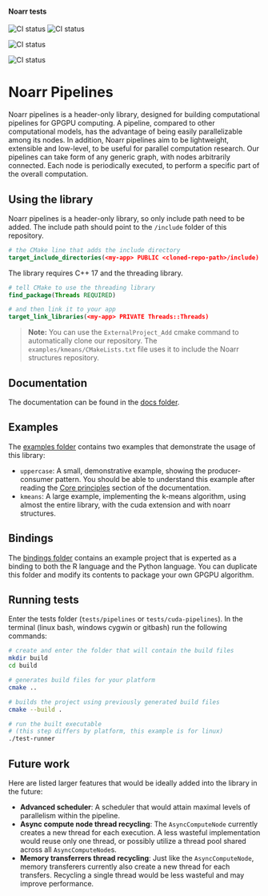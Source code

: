 #### Noarr tests  <!-- Exclude this line from linear documentation -->
![CI status](https://github.com/ParaCoToUl/noarr-pipelines/workflows/Noarr%20test%20ubuntu-latest%20-%20clang/badge.svg)
![CI status](https://github.com/ParaCoToUl/noarr-pipelines/workflows/Noarr%20test%20ubuntu-latest%20-%20gcc/badge.svg)

![CI status](https://github.com/ParaCoToUl/noarr-pipelines/workflows/Noarr%20test%20macosl/badge.svg)

![CI status](https://github.com/ParaCoToUl/noarr-pipelines/workflows/Noarr%20test%20Win/badge.svg)

# Noarr Pipelines

Noarr pipelines is a header-only library, designed for building computational pipelines for GPGPU computing. A pipeline, compared to other computational models, has the advantage of being easily parallelizable among its nodes. In addition, Noarr pipelines aim to be lightweight, extensible and low-level, to be useful for parallel computation research. Our pipelines can take form of any generic graph, with nodes arbitrarily connected. Each node is periodically executed, to perform a specific part of the overall computation.


## Using the library

Noarr pipelines is a header-only library, so only include path need to be added. The include path should point to the `/include` folder of this repository.

```cmake
# the CMake line that adds the include directory
target_include_directories(<my-app> PUBLIC <cloned-repo-path>/include)
```

The library requires C++ 17 and the threading library.

```cmake
# tell CMake to use the threading library
find_package(Threads REQUIRED)

# and then link it to your app
target_link_libraries(<my-app> PRIVATE Threads::Threads)
```

> **Note:** You can use the `ExternalProject_Add` cmake command to automatically clone our repository. The `examples/kmeans/CMakeLists.txt` file uses it to include the Noarr structures repository.


## Documentation

The documentation can be found in the [docs folder](docs).


## Examples

The [examples folder](examples) contains two examples that demonstrate the usage of this library:

- `uppercase`: A small, demonstrative example, showing the producer-consumer pattern. You should be able to understand this example after reading the [Core principles](docs/core-principles.md) section of the documentation.
- `kmeans`: A large example, implementing the k-means algorithm, using almost the entire library, with the cuda extension and with noarr structures.


## Bindings

The [bindings folder](bindings) contains an example project that is experted as a binding to both the R language and the Python language. You can duplicate this folder and modify its contents to package your own GPGPU algorithm.


## Running tests

Enter the tests folder (`tests/pipelines` or `tests/cuda-pipelines`). In the terminal (linux bash, windows cygwin or gitbash) run the following commands:

```sh
# create and enter the folder that will contain the build files
mkdir build
cd build

# generates build files for your platform
cmake ..

# builds the project using previously generated build files
cmake --build .

# run the built executable
# (this step differs by platform, this example is for linux)
./test-runner
```


## Future work

Here are listed larger features that would be ideally added into the library in the future:

- **Advanced scheduler**: A scheduler that would attain maximal levels of parallelism within the pipeline.
- **Async compute node thread recycling**: The `AsyncComputeNode` currently creates a new thread for each execution. A less wasteful implementation would reuse only one thread, or possibly utilize a thread pool shared across all `AsyncComputeNode`s.
- **Memory transferrers thread recycling**: Just like the `AsyncComputeNode`, memory transferers currently also create a new thread for each transfers. Recycling a single thread would be less wasteful and may improve performance.
